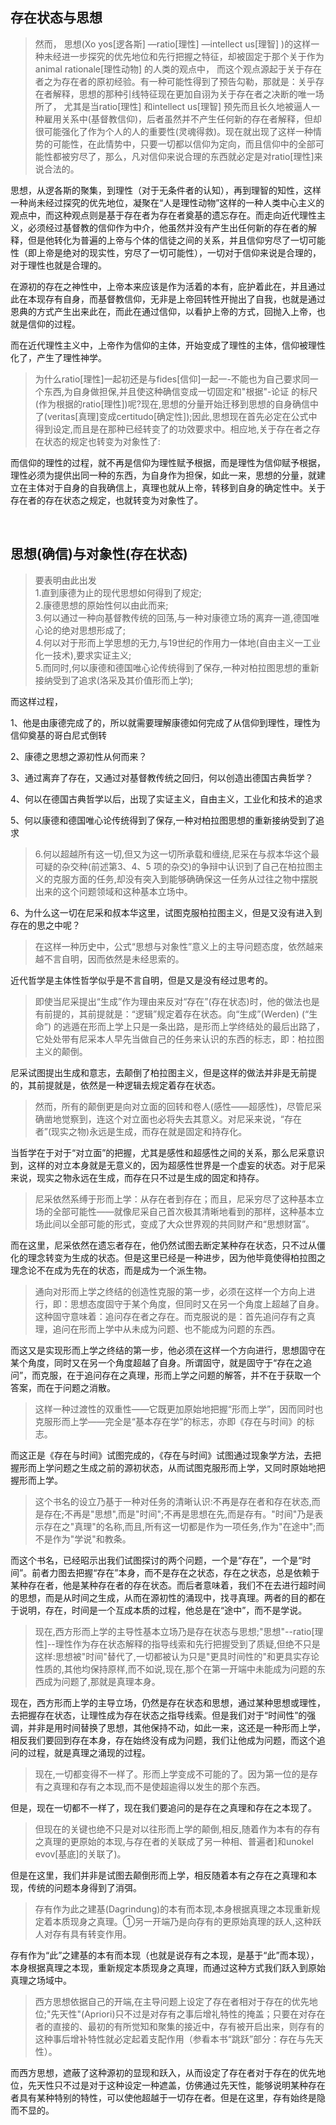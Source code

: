 <h2>存在状态与思想</h2><blockquote data-pid="sSYImhY8">然而， 思想(Xo yos[逻各斯] —ratio[理性] —intellect us[理智] )的这样一种未经进一步探究的优先地位和先行把握之特征，却被固定于那个关于作为animal rationale[理性动物] 的人类的观点中， 而这个观点源起于关于存在者之为存在者的原初经验。有一种可能性得到了预告勾勒，那就是：关乎存在者解释，思想的那种引线特征现在更加自诩为关于存在者之决断的唯一场所了， 尤其是当ratio[理性] 和intellect us[理智] 预先而且长久地被逼人一种雇用关系中(基督教信仰)，后者虽然并不产生任何新的存在者解释，但却很可能强化了作为个人的人的重要性(灵魂得救)。现在就出现了这样一种情势的可能性，在此情势中，只要一切都以信仰为定向，而且信仰中的全部可能性都被穷尽了，那么，凡对信仰来说合理的东西就必定是对ratio[理性]来说合法的。</blockquote><p data-pid="w2HFlq7b">思想，从逻各斯的聚集，到理性（对于无条件者的认知），再到理智的知性，这样一种尚未经过探究的优先地位，凝聚在“人是理性动物”这样的一种人类中心主义的观点中，而这种观点则是基于存在者为存在者奠基的遗忘存在。而走向近代理性主义，必须经过基督教的信仰作为中介，他虽然并没有产生出任何新的存在者的解释，但是他转化为普遍的上帝与个体的信徒之间的关系，并且信仰穷尽了一切可能性（即上帝是绝对的现实性，穷尽了一切可能性），一切对于信仰来说是合理的，对于理性也就是合理的。</p><p data-pid="xzkG-u7v">在源初的存在之神性中，上帝本来应该是作为活着的本有，庇护着此在，并且通过此在本现存有自身，而基督教信仰，无非是上帝回转性开抛出了自我，也就是通过恩典的方式产生出来此在，而此在通过信仰，以看护上帝的方式，回抛入上帝，也就是信仰的过程。</p><p data-pid="FpvUBQkn">而在近代理性主义中，上帝作为信仰的主体，开始变成了理性的主体，信仰被理性化了，产生了理性神学。</p><blockquote data-pid="euyk9hBF">为什么ratio[理性]一起初还是与fides[信仰]一起一-不能也为自己要求同一个东西,为自身做担保,并且使这种确信变成一切固定和"根据"-论证 的标尺(作为根据的ratio[理性])呢?现在,思想的分量开始迁移到思想的自身确信中了(veritas[真理]变成certitudo[确定性]);因此,思想现在首先必定在公式中得到设定,而且是在那种已经转变了的功效要求中。相应地,关于存在者之存在状态的规定也转变为对象性了:</blockquote><p data-pid="MgLiNXSq">而信仰的理性的过程，就不再是信仰为理性赋予根据，而是理性为信仰赋予根据，理性必须为提供出同一种的东西，为自身作为担保，如此一来，思想的分量，就建立在主体对于自身的自我确信上，真理也就从上帝，转移到自身的确定性中。关于存在者的存在状态之规定，也就转变为对象性了。</p><p><br></p><h2>思想(确信)与对象性(存在状态)</h2><blockquote data-pid="hbGeMnaY">要表明由此出发<br>1.直到康德为止的现代思想如何得到了规定;<br>2.康德思想的原始性何以由此而来;<br>3.何以通过一种向基督教传统的回荡,与一种对康德立场的离弃一道,德国唯心论的绝对思想形成了;<br>4.何以对于形而上学思想的无力,与19世纪的作用力一体地(自由主义一工业化一技术),要求实证主义;<br>5.而同时,何以康德和德国唯心论传统得到了保存,一种对柏拉图思想的重新接纳受到了追求(洛采及其价值形而上学);</blockquote><p data-pid="0lD2h-yt">而这样过程，</p><p data-pid="pGTYETsG">1、他是由康德完成了的，所以就需要理解康德如何完成了从信仰到理性，理性为信仰奠基的哥白尼式倒转</p><p data-pid="f_DdXycj">2、康德之思想之源初性从何而来？</p><p data-pid="y1wJLXsF">3、通过离弃了存在，又通过对基督教传统之回归，何以创造出德国古典哲学？</p><p data-pid="8xkTh9vh">4、何以在德国古典哲学以后，出现了实证主义，自由主义，工业化和技术的追求</p><p data-pid="Cbl8L8vY">5、何以康德和德国唯心论传统得到了保存,一种对柏拉图思想的重新接纳受到了追求</p><blockquote data-pid="E_rNQkSY">6.何以超越所有这一切,但又为这一切所承载和缠绕,尼采在与叔本华这个最可疑的杂交种(前述第3、4、5 项的杂交)的争辩中认识到了自己在柏拉图主义的克服方面的任务,却没有突入到能够确确保这一任务从过往之物中摆脱出来的这个问题领域和这种基本立场中。</blockquote><p data-pid="D2-CdtD-">6、为什么这一切在尼采和叔本华这里，试图克服柏拉图主义，但是又没有进入到存在的思之中呢？</p><blockquote data-pid="KGKkEsap">在这样一种历史中，公式“思想与对象性”意义上的主导问题态度，依然越来越不言自明，因而依然是未经思索的。</blockquote><p data-pid="tUADHecl">近代哲学是主体性哲学似乎是不言自明，但是又是没有经过思考的。</p><blockquote data-pid="lSuApO7Z">即使当尼采提出“生成”作为理由来反对“存在”(存在状态)时，他的做法也是有前提的，其前提就是：“逻辑”规定着存在状态。向“生成”(Werden) (“生命”) 的逃遁在形而上学上只是一条出路，是形而上学终结处的最后出路了，它处处带有尼采本人早先当做自己的任务来认识的东西的标志，即：柏拉图主义的颠倒。</blockquote><p data-pid="4qiQ_Nus">尼采试图提出生成和意志，去颠倒了柏拉图主义，但是这样的做法并非是无前提的，其前提就是，依然是一种逻辑去规定着存在状态。</p><blockquote data-pid="UQzhRqR4">然而，所有的颠倒更是向对立面的回转和卷人(感性——超感性)，尽管尼采确凿地觉察到，连这个对立面也必将失去其意义。对尼采来说，“存在者”(现实之物)永远是生成，而存在就是固定和持存化。</blockquote><p data-pid="G-jEyIdP">当哲学在于对于“对立面”的把握，尤其是感性和超感性之间的关系，那么尼采意识到，这样的对立本身就是无意义的，因为超感性世界是一个虚妄的状态。对于尼采来说，现实之物永远在生成，而存在只不过是生成的固定和持存。</p><blockquote data-pid="uvAU-1GS">尼采依然系缚于形而上学：从存在者到存在；而且，尼采穷尽了这种基本立场的全部可能性——就像尼采自己首次极其清晰地看到的那样，这种基本立场此间以全部可能的形式，变成了大众世界观的共同财产和“思想财富”。</blockquote><p data-pid="uBIL48zC">而在这里，尼采依然在遗忘者存在，他仍然试图去断定某种存在状态，只不过从僵化的理念转变为生成的状态。但是这里已经是一种进步，因为他毕竟使得柏拉图之理念论不在成为先在的状态，而是成为一个派生物。</p><blockquote data-pid="pEujOg4q">通向对形而上学之终结的创造性克服的第一步，必须在这样一个方向上进行，即：思想态度固守于某个角度，但同时又在另一个角度上超越了自身。这种固守意味着：追问存在者之存在。而克服说的是：首先追问存有之真理，追问在形而上学中从未成为问题、也不能成为问题的东西。</blockquote><p data-pid="Ier_6hd8">而这又是实现形而上学之终结的第一步，他必须在这样一个方向进行，思想固守在某个角度，同时又在另一个角度超越了自身。所谓固守，就是固守于“存在之追问”，而克服，在于追问存在之真理，形而上学之问题的解答，并不在于获取一个答案，而在于问题之消散。</p><blockquote data-pid="-JMVRyV6">这样一种过渡性的双重性——它既更加原始地把握“形而上学”，因而同时也克服形而上学——完全是“基本存在学”的标志，亦即《存在与时间》的标志。</blockquote><p data-pid="XZO6jzFF">而这正是《存在与时间》试图完成的，《存在与时间》试图通过现象学方法，去把握形而上学问题之生成之前的源初状态，从而试图克服形而上学，又同时原始地把握形而上学。</p><blockquote data-pid="onjm6KOw">这个书名的设立乃基于一种对任务的清晰认识:不再是存在者和存在状态,而是存在;不再是"思想",而是"时间";不再是思想在先,而是存有。"时间"乃是表示存在之"真理"的名称,而且,所有这一切都是作为一项任务,作为"在途中";而不是作为"学说"和教条。</blockquote><p data-pid="Nc0FeGAW">而这个书名，已经昭示出我们试图探讨的两个问题，一个是“存在”，一个是“时间”。前者力图去把握“存在”本身，而不是存在之状态，存在之状态，总是依赖于某种存在者，他是某种存在者的存在状态。而后者意味着，我们不在去进行超时间的思想，而是从时间之生成，从而在源初性的涌现中，找寻真理。两者的目的都在于说明，存在，时间是一个互成本质的过程，他总是在“途中”，而不是学说。</p><blockquote data-pid="sCWG0NsY">现在,西方形而上学的主导性基本立场乃是存在状态与思想;"思想"--ratio[理性]--理性作为存在状态解释的指导线索和先行把握受到了质疑,但绝不只是这样:思想被"时间"替代了,一切都被认为只是"更具时间性的"和更具实存论性质的,其他均保持原样,而不如说,现在,那个在第一开端中未能成为问题的东西成为问题了,那就是真理本身。</blockquote><p data-pid="fQh6fkx8">现在，西方形而上学的主导立场，仍然是存在状态和思想，通过某种思想或理性，去把握存在状态，让理性成为存在状态之指导线索。但是我们对于“时间性”的强调，并非是用时间替换了思想，其他保持不动，如此一来，这还是一种形而上学，相反我们要回到存在本身，存在始终没有成为问题，我们让他成为问题，而这个追问的过程，就是真理之涌现的过程。</p><blockquote data-pid="tW_Y4Tip">现在,一切都变得不一样了。形而上学变成不可能的了。因为第一位的是存有之真理和存有之本现,而不是使超逾得以发生的那个东西。</blockquote><p data-pid="prJ6YjLm">但是，现在一切都不一样了，现在我们要追问的是存在之真理和存在之本现了。</p><blockquote data-pid="hbrZo7ju">但现在的关键也绝不只是对以往形而上学的颠倒,相反,随着作为本有的存有之真理的更原始的本现,与存在者的关联成了另一种相、普遍者]和unokel evov[基底]的关联了)。</blockquote><p data-pid="MZh1HFV0">但是在这里，我们并非是试图去颠倒形而上学，相反随着本有之存在之真理和本现，传统的问题本身得到了消弭。</p><blockquote data-pid="ZqfWedP_">存有作为此之建基(Dagrindung)的本有而本现,本身根据真理之本现重新规定着本质现身之真理。①另一开端乃是向存有的更原始真理的跃人,这种跃人对存有具有转变作用。</blockquote><p data-pid="Ord_6u9q">存有作为“此”之建基的本有而本现（也就是说存有之本现，是基于“此”而本现），本身根据真理之本现，重新规定本质现身之真理，而通过这种方式我们跃入到原始真理之场域中。</p><blockquote data-pid="jhLGWn5u">西方思想依据自己的开端,在主导问题上设定了存在者相对于存在的优先地位;"先天性"(Apriori)只不过是对存有之事后增礼特性的掩盖；只要在对存在者的直接的、最初的有所觉知和聚集的接近中，存有被开启出来，则存有的这种事后增补特性就必定起着支配作用（参看本书“跳跃”部分：存在与先天性）。</blockquote><p data-pid="eHw1n73r">而西方思想，遮蔽了这种源初的显现和跃入，从而设定了存在者对于存在的优先地位，先天性只不过是对于这种设定一种遮盖，仿佛通过先天性，能够说明某种存在者具有某种特别的特性，可以使他超越于一切存在者。但是在这里，存有始终是隐而不显的。</p><p></p>